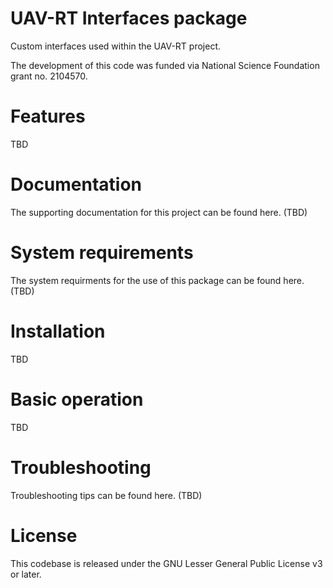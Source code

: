 # UAV-RT Interfaces package

Custom interfaces used within the UAV-RT project.

The development of this code was funded via National Science Foundation grant no. 2104570.

# Features

TBD

# Documentation

The supporting documentation for this project can be found here. (TBD)

# System requirements

The system requirments for the use of this package can be found here. (TBD)

# Installation

TBD

# Basic operation

TBD

# Troubleshooting

Troubleshooting tips can be found here. (TBD)

# License

This codebase is released under the GNU Lesser General Public License v3 or later.
